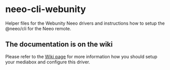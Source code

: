 # neeo-cli-webunity
Helper files for the Webunity Neeo drivers and instructions how to setup the @neeo/cli for the Neeo remote.

## The documentation is on the wiki
Please refer to the [Wiki page](https://github.com/Webunity/neeo-sdk-webunity/wiki/) for more information how you should setup your mediabox and configure this driver.
